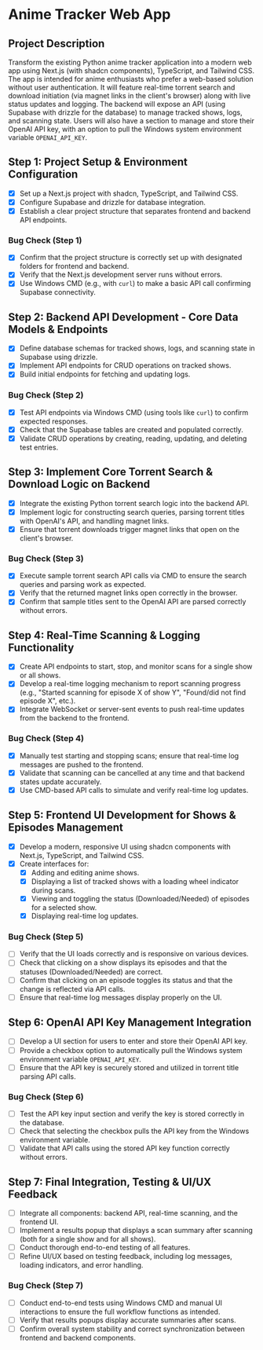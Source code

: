 # Anime Tracker Web App

## Project Description
Transform the existing Python anime tracker application into a modern web app using Next.js (with shadcn components), TypeScript, and Tailwind CSS. The app is intended for anime enthusiasts who prefer a web-based solution without user authentication. It will feature real-time torrent search and download initiation (via magnet links in the client's browser) along with live status updates and logging. The backend will expose an API (using Supabase with drizzle for the database) to manage tracked shows, logs, and scanning state. Users will also have a section to manage and store their OpenAI API key, with an option to pull the Windows system environment variable `OPENAI_API_KEY`.

## Step 1: Project Setup & Environment Configuration
- [x] Set up a Next.js project with shadcn, TypeScript, and Tailwind CSS.
- [x] Configure Supabase and drizzle for database integration.
- [x] Establish a clear project structure that separates frontend and backend API endpoints.

### Bug Check (Step 1)
- [x] Confirm that the project structure is correctly set up with designated folders for frontend and backend.
- [x] Verify that the Next.js development server runs without errors.
- [x] Use Windows CMD (e.g., with `curl`) to make a basic API call confirming Supabase connectivity.

## Step 2: Backend API Development - Core Data Models & Endpoints
- [x] Define database schemas for tracked shows, logs, and scanning state in Supabase using drizzle.
- [x] Implement API endpoints for CRUD operations on tracked shows.
- [x] Build initial endpoints for fetching and updating logs.

### Bug Check (Step 2)
- [x] Test API endpoints via Windows CMD (using tools like `curl`) to confirm expected responses.
- [x] Check that the Supabase tables are created and populated correctly.
- [x] Validate CRUD operations by creating, reading, updating, and deleting test entries.

## Step 3: Implement Core Torrent Search & Download Logic on Backend
- [x] Integrate the existing Python torrent search logic into the backend API.
- [x] Implement logic for constructing search queries, parsing torrent titles with OpenAI's API, and handling magnet links.
- [x] Ensure that torrent downloads trigger magnet links that open on the client's browser.

### Bug Check (Step 3)
- [x] Execute sample torrent search API calls via CMD to ensure the search queries and parsing work as expected.
- [x] Verify that the returned magnet links open correctly in the browser.
- [x] Confirm that sample titles sent to the OpenAI API are parsed correctly without errors.

## Step 4: Real-Time Scanning & Logging Functionality
- [x] Create API endpoints to start, stop, and monitor scans for a single show or all shows.
- [x] Develop a real-time logging mechanism to report scanning progress (e.g., "Started scanning for episode X of show Y", "Found/did not find episode X", etc.).
- [x] Integrate WebSocket or server-sent events to push real-time updates from the backend to the frontend.

### Bug Check (Step 4)
- [x] Manually test starting and stopping scans; ensure that real-time log messages are pushed to the frontend.
- [x] Validate that scanning can be cancelled at any time and that backend states update accurately.
- [x] Use CMD-based API calls to simulate and verify real-time log updates.

## Step 5: Frontend UI Development for Shows & Episodes Management
- [x] Develop a modern, responsive UI using shadcn components with Next.js, TypeScript, and Tailwind CSS.
- [x] Create interfaces for:
  - [x] Adding and editing anime shows.
  - [x] Displaying a list of tracked shows with a loading wheel indicator during scans.
  - [x] Viewing and toggling the status (Downloaded/Needed) of episodes for a selected show.
  - [x] Displaying real-time log updates.

### Bug Check (Step 5)
- [ ] Verify that the UI loads correctly and is responsive on various devices.
- [ ] Check that clicking on a show displays its episodes and that the statuses (Downloaded/Needed) are correct.
- [ ] Confirm that clicking on an episode toggles its status and that the change is reflected via API calls.
- [ ] Ensure that real-time log messages display properly on the UI.

## Step 6: OpenAI API Key Management Integration
- [ ] Develop a UI section for users to enter and store their OpenAI API key.
- [ ] Provide a checkbox option to automatically pull the Windows system environment variable `OPENAI_API_KEY`.
- [ ] Ensure that the API key is securely stored and utilized in torrent title parsing API calls.

### Bug Check (Step 6)
- [ ] Test the API key input section and verify the key is stored correctly in the database.
- [ ] Check that selecting the checkbox pulls the API key from the Windows environment variable.
- [ ] Validate that API calls using the stored API key function correctly without errors.

## Step 7: Final Integration, Testing & UI/UX Feedback
- [ ] Integrate all components: backend API, real-time scanning, and the frontend UI.
- [ ] Implement a results popup that displays a scan summary after scanning (both for a single show and for all shows).
- [ ] Conduct thorough end-to-end testing of all features.
- [ ] Refine UI/UX based on testing feedback, including log messages, loading indicators, and error handling.

### Bug Check (Step 7)
- [ ] Conduct end-to-end tests using Windows CMD and manual UI interactions to ensure the full workflow functions as intended.
- [ ] Verify that results popups display accurate summaries after scans.
- [ ] Confirm overall system stability and correct synchronization between frontend and backend components.
